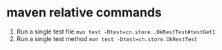 # maven relative commands

1. Run a single test file  `mvn test -Dtest=cn.store..OkRestTest#testGet1`
1. Run a single test method  `mvn test -Dtest=cn.store.OkRestTest`
